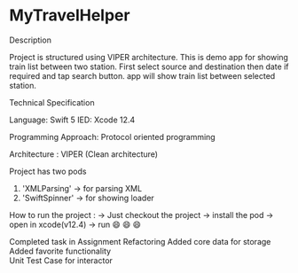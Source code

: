 # MyTravelHelper

Description

Project is structured using VIPER architecture. This is demo app for showing train list between two station. 
First select source and destination then date if required and tap search button. app will show train list between selected station.

Technical Specification

Language: Swift 5 IED: Xcode 12.4

Programming Approach: Protocol oriented programming

Architecture : VIPER (Clean architecture)

Project has two pods
1. 'XMLParsing' -> for parsing XML
2. 'SwiftSpinner' -> for showing loader

How to run the project : 
-> Just checkout the project 
-> install the pod 
-> open in xcode(v12.4) 
-> run 😄 😄 😄

Completed task in Assignment
Refactoring
Added core data for storage
Added favorite functionality  
Unit Test Case for interactor
